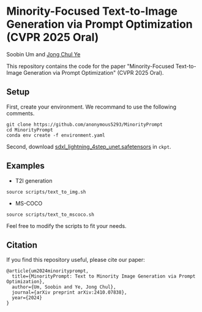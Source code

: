 # Minority-Focused Text-to-Image Generation via Prompt Optimization (CVPR 2025 Oral)

Soobin Um and [Jong Chul Ye](https://bispl.weebly.com/professor.html)

This repository contains the code for the paper "Minority-Focused Text-to-Image Generation via Prompt Optimization" (CVPR 2025 Oral).

## Setup

First, create your environment. We recommand to use the following comments. 

```
git clone https://github.com/anonymous5293/MinorityPrompt
cd MinorityPrompt
conda env create -f environment.yaml
```

Second, download [sdxl_lightning_4step_unet.safetensors](https://huggingface.co/ByteDance/SDXL-Lightning/tree/main) in ```ckpt```.


## Examples

- T2I generation
```
source scripts/text_to_img.sh
```

- MS-COCO
```
source scripts/text_to_mscoco.sh
```

Feel free to modify the scripts to fit your needs.

## Citation
If you find this repository useful, please cite our paper:
```
@article{um2024minorityprompt,
  title={MinorityPrompt: Text to Minority Image Generation via Prompt Optimization},
  author={Um, Soobin and Ye, Jong Chul},
  journal={arXiv preprint arXiv:2410.07838},
  year={2024}
}
```
